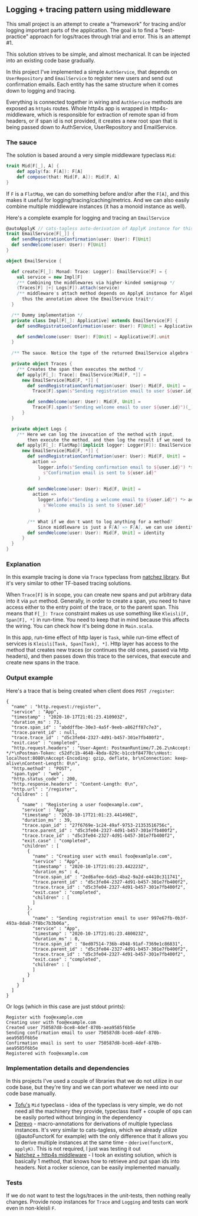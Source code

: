 ## Logging + tracing pattern using middleware

This small project is an attempt to create a "framework" for tracing and/or logging important parts of the application. 
The goal is to find a "best-practice" approach for logs/traces through trial and error. This is an attempt #1.

This solution strives to be simple, and almost mechanical. It can be injected into an existing code base gradually.

In this project I've implemented a simple `AuthService`, that depends on `UserRepository` and `EmailService` to register
new users and send out confirmation emails. Each entity has the same structure when it comes down to logging and tracing.

Everything is connected together in wiring and `AuthService` methods are exposed as `http4s` routes. 
Whole http4s app is wrapped in http4s-middleware, which is responsible for extraction of remote span id from headers,
or if span id is not provided, it creates a new root span that is being passed down to AuthService, UserRepository and
EmailService.

### The sauce

The solution is based around a very simple middleware typeclass `Mid`:

```scala
trait Mid[F[_], A] {
    def apply(fa: F[A]): F[A]
    def compose(that: Mid[F, A]): Mid[F, A]
}
```

If `F` is a `FlatMap`, we can do something before and/or after the `F[A]`, and this makes it useful for logging/tracing/caching/metrics. 
And we can also easily combine multiple middleware instances (it has a monoid instance as well).

Here's a complete example for logging and tracing an `EmailService`

```scala
@autoApplyK // cats-tagless auto-derivation of ApplyK instance for this algebra
trait EmailService[F[_]] {
  def sendRegistrationConfirmation(user: User): F[Unit]
  def sendWelcome(user: User): F[Unit]
}

object EmailService {

  def create[F[_]: Monad: Trace: Logger]: EmailService[F] = {
    val service = new Impl[F]
    /** Combining the middlewares via higher-kinded semigroup */
    (Traces[F] |+| Logs[F]).attach(service)
    /** middleware's attach method depends on ApplyK instance for Algebra, 
      thus the annotation above the EmailService trait*/
  }

  /** Dummy implementation */
  private class Impl[F[_]: Applicative] extends EmailService[F] {
    def sendRegistrationConfirmation(user: User): F[Unit] = Applicative[F].unit

    def sendWelcome(user: User): F[Unit] = Applicative[F].unit
  }
  
  /** The sauce. Notice the type of the returned EmailService algebra */

  private object Traces {
    /** Creates the span then executes the method */
    def apply[F[_]: Trace]: EmailService[Mid[F, *]] = 
      new EmailService[Mid[F, *]] {
        def sendRegistrationConfirmation(user: User): Mid[F, Unit] =
          Trace[F].span(s"Sending registration email to user ${user.id}")(_)

        def sendWelcome(user: User): Mid[F, Unit] =
          Trace[F].span(s"Sending welcome email to user ${user.id}")(_)
      }
  }

  private object Logs {
    /** Here we can log the invocation of the method with input, 
        then execute the method, and then log the result if we need to do that */
    def apply[F[_]: FlatMap](implicit logger: Logger[F]): EmailService[Mid[F, *]] = 
      new EmailService[Mid[F, *]] {
        def sendRegistrationConfirmation(user: User): Mid[F, Unit] =
          action =>
            logger.info(s"Sending confirmation email to ${user.id}") *> action <* logger.info(
              s"Confirmation email is sent to ${user.id}"
            )

        def sendWelcome(user: User): Mid[F, Unit] =
          action =>
            logger.info(s"Sending a welcome email to ${user.id}") *> action <* logger.info(
              s"Welcome emails is sent to ${user.id}"
            )
        
        /** What if we don't want to log anything for a method? 
            Since middleware is just a F[A] => F[A], we can use identity */
        def sendWelcome(user: User): Mid[F, Unit] = identity
      }
  }
}
```

### Explanation

In this example tracing is done via `Trace` typeclass from [natchez library](https://github.com/tpolecat/natchez). 
But it's very similar to other TF-based tracing solutions.

When `Trace[F]` is in scope, you can create new spans and put arbitrary data into it via `put` method. 
Generally, in order to create a span, you need to have access either to the entry point of the trace, or to the parent span.
This means that `F[_]: Trace` constraint makes us use something like `Kleisli[F, Span[F], *]` in run-time. 
You need to keep that in mind because this affects the wiring. You can check how it's being done in `Main.scala`.

In this app, run-time effect of http layer is `Task`, while run-time effect of services is `Kleisli[Task, Span[Task], *]`.
Http layer has access to the method that creates new traces (or continues the old ones, passed via http headers), and then
passes down this trace to the services, that execute and create new spans in the trace.

### Output example

Here's a trace that is being created when client does `POST /register`:

```
{
  "name" : "http.request:/register",
  "service" : "App",
  "timestamp" : "2020-10-17T21:01:23.410903Z",
  "duration_ms" : 73,
  "trace.span_id" : "abddffbe-30e3-4a5f-9eeb-a862ff87c7e3",
  "trace.parent_id" : null,
  "trace.trace_id" : "d5c3fe04-2327-4d91-b457-301e7fb400f2",
  "exit.case" : "completed",
  "http.request.headers" : "User-Agent: PostmanRuntime/7.26.2\nAccept: */*\nPostman-Token: c52dfc1b-4648-4bda-829c-b1ccbf84770c\nHost: localhost:8080\nAccept-Encoding: gzip, deflate, br\nConnection: keep-alive\nContent-Length: 0\n",
  "http.method" : "POST",
  "span.type" : "web",
  "http.status_code" : 200,
  "http.response.headers" : "Content-Length: 0\n",
  "http.url" : "/register",
  "children" : [
    {
      "name" : "Registering a user foo@example.com",
      "service" : "App",
      "timestamp" : "2020-10-17T21:01:23.441490Z",
      "duration_ms" : 39,
      "trace.span_id" : "27f6769e-1c24-49af-9753-21353516756c",
      "trace.parent_id" : "d5c3fe04-2327-4d91-b457-301e7fb400f2",
      "trace.trace_id" : "d5c3fe04-2327-4d91-b457-301e7fb400f2",
      "exit.case" : "completed",
      "children" : [
        {
          "name" : "Creating user with email foo@examlple.com",
          "service" : "App",
          "timestamp" : "2020-10-17T21:01:23.442223Z",
          "duration_ms" : 4,
          "trace.span_id" : "2ed6afee-6da5-4ba2-9a2d-e4410c311741",
          "trace.parent_id" : "d5c3fe04-2327-4d91-b457-301e7fb400f2",
          "trace.trace_id" : "d5c3fe04-2327-4d91-b457-301e7fb400f2",
          "exit.case" : "completed",
          "children" : [
          ]
        },
        {
          "name" : "Sending registration email to user 997e67fb-0b3f-493a-8da8-7f8bc7b3b06a",
          "service" : "App",
          "timestamp" : "2020-10-17T21:01:23.480023Z",
          "duration_ms" : 0,
          "trace.span_id" : "8ed07514-736b-4948-91af-7369e1c86831",
          "trace.parent_id" : "d5c3fe04-2327-4d91-b457-301e7fb400f2",
          "trace.trace_id" : "d5c3fe04-2327-4d91-b457-301e7fb400f2",
          "exit.case" : "completed",
          "children" : [
          ]
        }
      ]
    }
  ]
}
```

Or logs (which in this case are just stdout prints):
```
Register with foo@example.com
Creating user with foo@example.com
Created user 750587d8-bce8-4def-870b-aea9585f6b5e
Sending confirmation email to user 750587d8-bce8-4def-870b-aea9585f6b5e
Confirmation email is sent to user 750587d8-bce8-4def-870b-aea9585f6b5e
Registered with foo@example.com
```

### Implementation details and dependencies

In this projects I've used a couple of libraries that we do not utilize in our code base, but they're tiny and we 
can port whatever we need into our code base manually.

- [Tofu's](https://github.com/TinkoffCreditSystems/tofu) `Mid` typeclass - idea of the typeclass is very simple, 
we do not need all the machinery they provide, typeclass itself + couple of ops can be easily ported without 
bringing in the dependency
- [Derevo](https://github.com/manatki/derevo) - macro-annotations for derivations of multiple typeclass instances.
It's very similar to cats-tagless, which we already utilize (@autoFunctorK for example) with the only difference that
it allows you to derive multiple instances at the same time - `@derive(functorK, applyK)`. This is not required, I just
was testing it out
- [Natchez + http4s middleware](https://github.com/ovotech/effect-utils/pull/34) - I took an existing solution, which is
basically 1 method, that knows how to retrieve and put span ids into headers. Not a rocker science, can be easily 
implemented manually.


### Tests

If we do not want to test the logs/traces in the unit-tests, then nothing really changes. Provide noop instances for
`Trace` and `Logging` and tests can work even in non-kleisli `F`.







